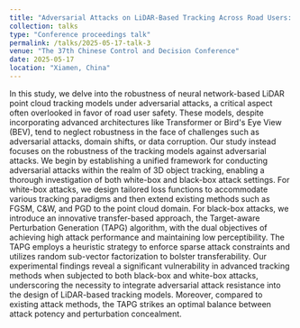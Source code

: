 ```yaml
---
title: "Adversarial Attacks on LiDAR-Based Tracking Across Road Users: Evaluation and Novel Target-Aware Black-Box Method."
collection: talks
type: "Conference proceedings talk"
permalink: /talks/2025-05-17-talk-3
venue: "The 37th Chinese Control and Decision Conference"
date: 2025-05-17
location: "Xiamen, China"
---
```


In this study, we delve into the robustness of neural network-based LiDAR point cloud tracking models under adversarial attacks, a critical aspect often overlooked in favor of road user safety. These models, despite incorporating advanced architectures like Transformer or Bird's Eye View (BEV), tend to neglect robustness in the face of challenges such as adversarial attacks, domain shifts, or data corruption. Our study instead focuses on the robustness of the tracking models against adversarial attacks. We begin by establishing a unified framework for conducting adversarial attacks within the realm of 3D object tracking, enabling a thorough investigation of both white-box and black-box attack settings. 
For white-box attacks, we design tailored loss functions to accommodate various tracking paradigms and then extend existing methods such as FGSM, C\&W, and PGD to the point cloud domain. 
For black-box attacks, we introduce an innovative transfer-based approach, the Target-aware Perturbation Generation (TAPG) algorithm, with the dual objectives of achieving high attack performance and maintaining low perceptibility. The TAPG employs a heuristic strategy to enforce sparse attack constraints and utilizes random sub-vector factorization to bolster transferability. Our experimental findings reveal a significant vulnerability in advanced tracking methods when subjected to both black-box and white-box attacks, underscoring the necessity to integrate adversarial attack resistance into the design of LiDAR-based tracking models. Moreover, compared to existing attack methods, the TAPG strikes an optimal balance between attack potency and perturbation concealment.